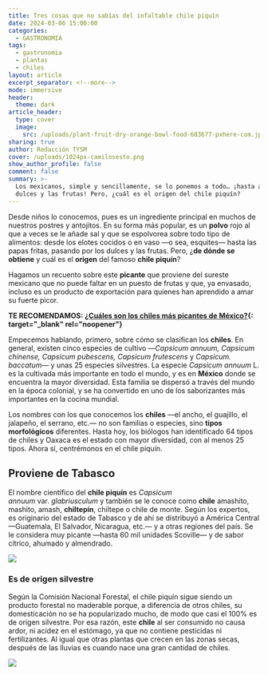 ```yaml
---
title: Tres cosas que no sabías del infaltable chile piquín
date: 2024-03-06 15:00:00
categories:
  - GASTRONOMIA
tags:
  - gastronomia
  - plantas
  - chiles
layout: article
excerpt_separator: <!--more-->
mode: immersive
header:
  theme: dark
article_header:
  type: cover
  image:
    src: /uploads/plant-fruit-dry-orange-bowl-food-683677-pxhere-com.jpg
sharing: true
author: Redacción TYSM
cover: /uploads/1024px-camilosesto.png
show_author_profile: false
comment: false
summary: >-
  Los mexicanos, simple y sencillamente, se lo ponemos a todo… ¡hasta a los
  dulces y las frutas! Pero, ¿cuál es el origen del chile piquín?
---
```

Desde niños lo conocemos, pues es un ingrediente principal en muchos de nuestros postres y antojitos. En su forma más popular, es un **polvo** rojo al que a veces se le añade sal y que se espolvorea sobre todo tipo de alimentos: desde los elotes cocidos o en vaso —o sea, esquites— hasta las papas fritas, pasando por los dulces y las frutas. Pero, ¿**de dónde se obtiene** y cuál es el **origen** del famoso **chile piquín**?

Hagamos un recuento sobre este **picante** que proviene del sureste mexicano que no puede faltar en un puesto de frutas y que, ya envasado, incluso es un producto de exportación para quienes han aprendido a amar su fuerte picor.

**TE RECOMENDAMOS: [¿Cuáles son los chiles más picantes de México?](https://blog.tonoysumariachi.com/gastronomia/2022/06/16/cuales-son-los-chiles-mas-picantes-de-mexico.html){: target="_blank" rel="noopener"}**

Empecemos hablando, primero, sobre cómo se clasifican los **chiles**. En general, existen cinco especies de cultivo —*Capsicum annuum, Capsicum chínense, Capsicum pubescens, Capsicum frutescens*&nbsp;y&nbsp;*Capsicum. baccatum—*&nbsp;y unas 25 especies silvestres. La especie&nbsp;*Capsicum annuum*&nbsp;L. es la cultivada más importante en todo el mundo, y es en **México** donde se encuentra la mayor diversidad. Esta familia se dispersó a través del mundo en la época colonial, y se ha convertido en uno de los saborizantes más importantes en la cocina mundial.

Los nombres con los que conocemos los **chiles** —el ancho, el guajillo, el jalapeño, el serrano, etc.— no son familias o especies, sino **tipos morfológicos** diferentes. Hasta hoy, los biólogos han identificado 64 tipos de chiles y Oaxaca es el estado con mayor diversidad, con al menos 25 tipos. Ahora sí, centrémonos en el chile piquín.

## Proviene de Tabasco

El nombre científico del **chile piquín** es&nbsp;*Capsicum annuum*&nbsp;var.&nbsp;*glabriusculum*&nbsp;y también se le conoce como **chile** amashito, mashito, amash,&nbsp;**chiltepín**, chiltepe o chile de monte. Según los expertos, es originario del estado de Tabasco y de ahí se distribuyó a América Central —Guatemala, El Salvador, Nicaragua, etc.— y a otras regiones del país. Se le considera muy picante —hasta 60 mil unidades Scoville— y de sabor cítrico, ahumado y almendrado.

![](https://upload.wikimedia.org/wikipedia/commons/thumb/6/6d/Tabasco_Chile_amashito.jpg/1024px-Tabasco_Chile_amashito.jpg)

### Es de origen silvestre

Según la Comisión Nacional Forestal, el chile piquín sigue siendo un producto forestal no maderable porque, a diferencia de otros chiles, su domesticación no se ha popularizado mucho, de modo que casi el 100% es de origen silvestre. Por esa razón, este **chile** al ser consumido no causa ardor, ni acidez en el estómago, ya que no contiene pesticidas ni fertilizantes. Al igual que otras plantas que crecen en las zonas secas, después de las lluvias es cuando nace una gran cantidad de chiles.

![](https://upload.wikimedia.org/wikipedia/commons/0/0a/Capsicum_annuum_glabriusculum_10zz.jpg)